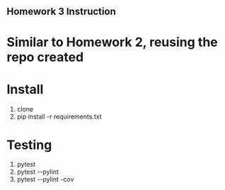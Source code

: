 ## Homework 3 Instruction

# Similar to Homework 2, reusing the repo created

# Install

1. clone
2. pip install -r requirements.txt

# Testing

1. pytest
2. pytest --pylint
3. pytest --pylint -cov

